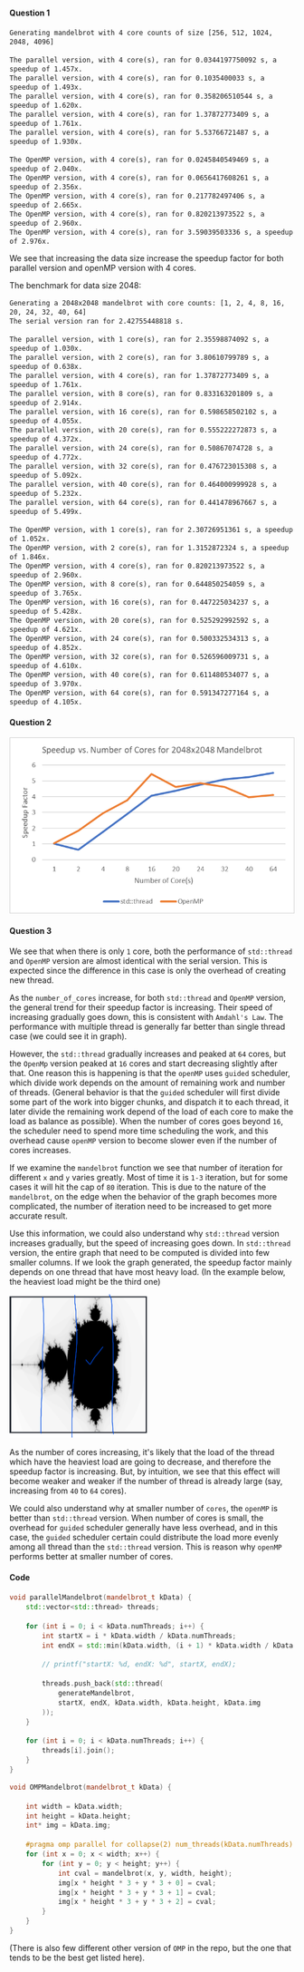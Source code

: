 #### Question 1

```text
Generating mandelbrot with 4 core counts of size [256, 512, 1024, 2048, 4096]

The parallel version, with 4 core(s), ran for 0.0344197750092 s, a speedup of 1.457x.
The parallel version, with 4 core(s), ran for 0.1035400033 s, a speedup of 1.493x.
The parallel version, with 4 core(s), ran for 0.358206510544 s, a speedup of 1.620x.
The parallel version, with 4 core(s), ran for 1.37872773409 s, a speedup of 1.761x.
The parallel version, with 4 core(s), ran for 5.53766721487 s, a speedup of 1.930x.

The OpenMP version, with 4 core(s), ran for 0.0245840549469 s, a speedup of 2.040x.
The OpenMP version, with 4 core(s), ran for 0.0656417608261 s, a speedup of 2.356x.
The OpenMP version, with 4 core(s), ran for 0.217782497406 s, a speedup of 2.665x.
The OpenMP version, with 4 core(s), ran for 0.820213973522 s, a speedup of 2.960x.
The OpenMP version, with 4 core(s), ran for 3.59039503336 s, a speedup of 2.976x.
```

We see that increasing the data size increase the speedup factor for both parallel version and openMP version with 4 cores. 

The benchmark for data size 2048:

```text
Generating a 2048x2048 mandelbrot with core counts: [1, 2, 4, 8, 16, 20, 24, 32, 40, 64]
The serial version ran for 2.42755448818 s.

The parallel version, with 1 core(s), ran for 2.35598874092 s, a speedup of 1.030x.
The parallel version, with 2 core(s), ran for 3.80610799789 s, a speedup of 0.638x.
The parallel version, with 4 core(s), ran for 1.37872773409 s, a speedup of 1.761x.
The parallel version, with 8 core(s), ran for 0.833163201809 s, a speedup of 2.914x.
The parallel version, with 16 core(s), ran for 0.598658502102 s, a speedup of 4.055x.
The parallel version, with 20 core(s), ran for 0.555222272873 s, a speedup of 4.372x.
The parallel version, with 24 core(s), ran for 0.50867074728 s, a speedup of 4.772x.
The parallel version, with 32 core(s), ran for 0.476723015308 s, a speedup of 5.092x.
The parallel version, with 40 core(s), ran for 0.464000999928 s, a speedup of 5.232x.
The parallel version, with 64 core(s), ran for 0.441478967667 s, a speedup of 5.499x.

The OpenMP version, with 1 core(s), ran for 2.30726951361 s, a speedup of 1.052x.
The OpenMP version, with 2 core(s), ran for 1.3152872324 s, a speedup of 1.846x.
The OpenMP version, with 4 core(s), ran for 0.820213973522 s, a speedup of 2.960x.
The OpenMP version, with 8 core(s), ran for 0.644850254059 s, a speedup of 3.765x.
The OpenMP version, with 16 core(s), ran for 0.447225034237 s, a speedup of 5.428x.
The OpenMP version, with 20 core(s), ran for 0.525292992592 s, a speedup of 4.621x.
The OpenMP version, with 24 core(s), ran for 0.500332534313 s, a speedup of 4.852x.
The OpenMP version, with 32 core(s), ran for 0.526596009731 s, a speedup of 4.610x.
The OpenMP version, with 40 core(s), ran for 0.611480534077 s, a speedup of 3.970x.
The OpenMP version, with 64 core(s), ran for 0.591347277164 s, a speedup of 4.105x.
```

#### Question 2

![image-20230310164422333](./mp2_writeup.assets/image-20230310164422333.png)

#### Question 3

We see that when there is only `1` core, both the performance of `std::thread` and `OpenMP` version are almost identical with the serial version. This is expected since the difference in this case is only the overhead of creating new thread. 

As the `number_of_cores` increase, for both `std::thread` and `OpenMP` version, the general trend for their speedup factor is increasing. Their speed of increasing gradually goes down, this is consistent with `Amdahl's Law`. The performance with multiple thread is generally far better than single thread case (we could see it in graph).

However, the `std::thread` gradually increases and peaked at `64` cores, but the `OpenMp` version peaked at `16` cores and start decreasing slightly after that. One reason this is happening is that the `openMP` uses `guided` scheduler, which divide work depends on the amount of remaining work and number of threads. (General behavior is that the `guided` scheduler will first divide some part of the work into bigger chunks, and dispatch it to each thread, it later divide the remaining work depend of the load of each core to make the load as balance as possible). When the number of cores goes beyond `16`, the scheduler need to spend more time scheduling the work, and this overhead cause `openMP` version to become slower even if the number of cores increases.

If we examine the `mandelbrot` function we see that number of iteration for different `x` and `y` varies greatly. Most of time it is `1-3` iteration, but for some cases it will hit the cap of `80` iteration. This is due to the nature of the `mandelbrot`, on the edge when the behavior of the graph becomes more complicated, the number of iteration need to be increased to get more accurate result. 

Use this information, we could also understand why `std::thread` version increases gradually, but the speed of increasing goes down. In `std::thread` version, the entire graph that need to be computed is divided into few smaller columns. If we look the graph generated, the speedup factor mainly depends on one thread that have most heavy load. (In the example below, the heaviest load might be the third one)

<img src="./mp2_writeup.assets/image-20230310171925549.png" alt="image-20230310171925549" style="zoom:25%;" />

As the number of cores increasing, it's likely that the load of the thread which have the heaviest load are going to decrease, and therefore the speedup factor is increasing. But, by intuition, we see that this effect will become weaker and weaker if the number of thread is already large (say, increasing from `40` to `64` cores).

We could also understand why at smaller number of `cores`, the `openMP` is better than `std::thread` version. When number of cores is small, the overhead for `guided` scheduler generally have less overhead, and in this case, the `guided` scheduler certain could distribute the load more evenly among all thread than the `std::thread` version. This is reason why `openMP` performs better at smaller number of cores.



#### Code

```cpp
void parallelMandelbrot(mandelbrot_t kData) {
    std::vector<std::thread> threads;

    for (int i = 0; i < kData.numThreads; i++) {
        int startX = i * kData.width / kData.numThreads;
        int endX = std::min(kData.width, (i + 1) * kData.width / kData.numThreads);

        // printf("startX: %d, endX: %d", startX, endX);

        threads.push_back(std::thread(
            generateMandelbrot, 
            startX, endX, kData.width, kData.height, kData.img
        ));
    }

    for (int i = 0; i < kData.numThreads; i++) {
        threads[i].join();
    }
}

```

```cpp
void OMPMandelbrot(mandelbrot_t kData) {

	int width = kData.width;
	int height = kData.height;
	int* img = kData.img;

    #pragma omp parallel for collapse(2) num_threads(kData.numThreads) schedule(guided)
	for (int x = 0; x < width; x++) {
		for (int y = 0; y < height; y++) {
			int cval = mandelbrot(x, y, width, height);
			img[x * height * 3 + y * 3 + 0] = cval;
			img[x * height * 3 + y * 3 + 1] = cval;
			img[x * height * 3 + y * 3 + 2] = cval;
		}
	}
}
```

(There is also few different other version of `OMP` in the repo, but the one that tends to be the best get listed here).